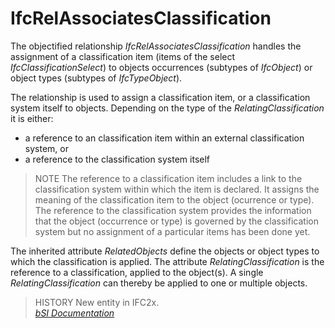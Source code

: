IfcRelAssociatesClassification
==============================
The objectified relationship _IfcRelAssociatesClassification_ handles the
assignment of a classification item (items of the select
_IfcClassificationSelect_) to objects occurrences (subtypes of _IfcObject_) or
object types (subtypes of _IfcTypeObject_).  
  
The relationship is used to assign a classification item, or a classification
system itself to objects. Depending on the type of the
_RelatingClassification_ it is either:  
  
* a reference to an classification item within an external classification system, or  
* a reference to the classification system itself  
  
> NOTE  The reference to a classification item includes a link to the
> classification system within which the item is declared. It assigns the
> meaning of the classification item to the object (ocurrence or type). The
> reference to the classification system provides the information that the
> object (occurrence or type) is governed by the classification system but no
> assignment of a particular items has been done yet.  
  
The inherited attribute _RelatedObjects_ define the objects or object types to
which the classification is applied. The attribute _RelatingClassification_ is
the reference to a classification, applied to the object(s). A single
_RelatingClassification_ can thereby be applied to one or multiple objects.  
  
> HISTORY  New entity in IFC2x.  
[ _bSI
Documentation_](https://standards.buildingsmart.org/IFC/DEV/IFC4_2/FINAL/HTML/schema/ifckernel/lexical/ifcrelassociatesclassification.htm)


